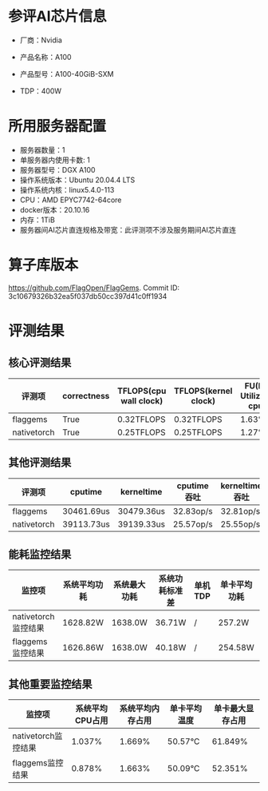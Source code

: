 # 参评AI芯片信息

* 厂商：Nvidia

* 产品名称：A100
* 产品型号：A100-40GiB-SXM
* TDP：400W

# 所用服务器配置

* 服务器数量：1
* 单服务器内使用卡数: 1
* 服务器型号：DGX A100
* 操作系统版本：Ubuntu 20.04.4 LTS
* 操作系统内核：linux5.4.0-113
* CPU：AMD EPYC7742-64core
* docker版本：20.10.16
* 内存：1TiB
* 服务器间AI芯片直连规格及带宽：此评测项不涉及服务期间AI芯片直连

# 算子库版本

https://github.com/FlagOpen/FlagGems. Commit ID: 3c10679326b32ea5f037db50cc397d41c0ff1934

# 评测结果

## 核心评测结果

| 评测项  | correctness | TFLOPS(cpu wall clock) | TFLOPS(kernel clock) | FU(FLOPS Utilization)-cputime | FU-kerneltime |
| ---- | -------------- | -------------- | ------------ | ------ | ----- |
| flaggems | True    | 0.32TFLOPS       | 0.32TFLOPS        | 1.63% | 1.63% |
| nativetorch | True    | 0.25TFLOPS      | 0.25TFLOPS      | 1.27%      | 1.27%    |

## 其他评测结果

| 评测项  | cputime | kerneltime | cputime吞吐 | kerneltime吞吐 | 无预热时延 | 预热后时延 |
| ---- | -------------- | -------------- | ------------ | ------------ | -------------- | -------------- |
| flaggems | 30461.69us       | 30479.36us        | 32.83op/s | 32.81op/s | 1493095.44us | 9403.05us |
| nativetorch | 39113.73us       | 39139.33us        | 25.57op/s | 25.55op/s | 517653.19us | 16028.46us |

## 能耗监控结果

| 监控项  | 系统平均功耗  | 系统最大功耗  | 系统功耗标准差 | 单机TDP | 单卡平均功耗 | 单卡最大功耗 | 单卡功耗标准差 | 单卡TDP |
| ---- | ------- | ------- | ------- | ----- | ------------ | ------------ | ------------- | ----- |
| nativetorch监控结果 | 1628.82W | 1638.0W | 36.71W   | /     | 257.2W       | 275.0W      | 12.28W        | 400W  |
| flaggems监控结果 | 1626.86W | 1638.0W | 40.18W   | /     | 254.58W       | 271.0W      | 10.57W        | 400W  |

## 其他重要监控结果

| 监控项  | 系统平均CPU占用 | 系统平均内存占用 | 单卡平均温度 | 单卡最大显存占用 |
| ---- | --------- | -------- | ------------ | -------------- |
| nativetorch监控结果 | 1.037%    | 1.669%   | 50.57°C       | 61.849%        |
| flaggems监控结果 | 0.878%    | 1.663%   | 50.09°C       | 52.351%        |
